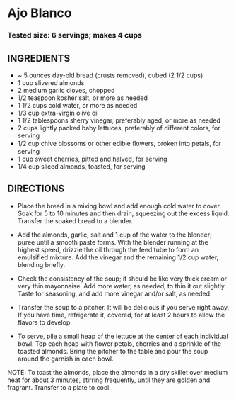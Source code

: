 # Ajo Blanco


### Tested size: 6 servings; makes 4 cups

## INGREDIENTS
* ~ 5 ounces day-old bread (crusts removed), cubed (2 1/2 cups)
* 1 cup slivered almonds
* 2 medium garlic cloves, chopped
* 1/2 teaspoon kosher salt, or more as needed
* 1 1/2 cups cold water, or more as needed
* 1/3 cup extra-virgin olive oil
* 1 1/2 tablespoons sherry vinegar, preferably aged, or more as needed
* 2 cups lightly packed baby lettuces, preferably of different colors, for serving
* 1/2 cup chive blossoms or other edible ﬂowers, broken into petals, for serving
* 1 cup sweet cherries, pitted and halved, for serving
* 1/4 cup sliced almonds, toasted, for serving

## DIRECTIONS
* Place the bread in a mixing bowl and add enough cold water to cover. Soak for 5 to 10 minutes and then drain, squeezing out the excess liquid. Transfer the soaked bread to a blender.

* Add the almonds, garlic, salt and 1 cup of the water to the blender; puree until a smooth paste forms. With the blender running at the highest speed, drizzle the oil through the feed tube to form an emulsified mixture. Add the vinegar and the remaining 1/2 cup water, blending briefly.

* Check the consistency of the soup; it should be like very thick cream or very thin mayonnaise. Add more water, as needed, to thin it out slightly. Taste for seasoning, and add more vinegar and/or salt, as needed.

* Transfer the soup to a pitcher. It will be delicious if you serve right away. If you have time, refrigerate it, covered, for at least 2 hours to allow the flavors to develop.

* To serve, pile a small heap of the lettuce at the center of each individual bowl. Top each heap with flower petals, cherries and a sprinkle of the toasted almonds. Bring the pitcher to the table and pour the soup around the garnish in each bowl.

NOTE: To toast the almonds, place the almonds in a dry skillet over medium heat for about 3 minutes, stirring frequently, until they are golden and fragrant. Transfer to a plate to cool.
